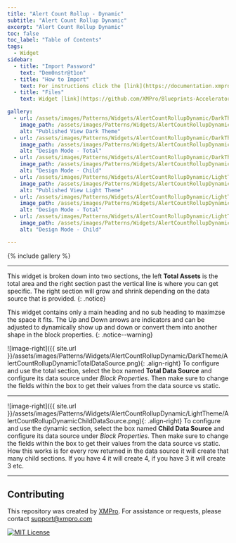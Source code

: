 ```yaml
---
title: "Alert Count Rollup - Dynamic"
subtitle: "Alert Count Rollup Dynamic"
excerpt: "Alert Count Rollup Dynamic"
toc: false
toc_label: "Table of Contents"
tags:
  - Widget
sidebar:
  - title: "Import Password"
    text: "Dem0nstr@t1on"
  - title: "How to Import"
    text: For instructions click the [link](https://documentation.xmpro.com/how-tos/apps/manage-widgets#importing-widgets)
  - title: "Files"
    text: Widget [link](https://github.com/XMPro/Blueprints-Accelerators-Patterns/blob/master/Patterns/Widgets/Alert%20Count%20Rollup%20-%20Dynamic.xwid)

gallery:
  - url: /assets/images/Patterns/Widgets/AlertCountRollupDynamic/DarkTheme/AlertCountRollupDynamicPublishedMode.png
    image_path: /assets/images/Patterns/Widgets/AlertCountRollupDynamic/DarkTheme/AlertCountRollupDynamicPublishedMode.png
    alt: "Published View Dark Theme"
  - url: /assets/images/Patterns/Widgets/AlertCountRollupDynamic/DarkTheme/AlertCountRollupDynamicTotalDataSource.png
    image_path: /assets/images/Patterns/Widgets/AlertCountRollupDynamic/DarkTheme/AlertCountRollupDynamicTotalDataSource.png
    alt: "Design Mode - Total"
  - url: /assets/images/Patterns/Widgets/AlertCountRollupDynamic/DarkTheme/AlertCountRollupDynamicChildDataSource.png
    image_path: /assets/images/Patterns/Widgets/AlertCountRollupDynamic/DarkTheme/AlertCountRollupDynamicChildDataSource.png
    alt: "Design Mode - Child"
  - url: /assets/images/Patterns/Widgets/AlertCountRollupDynamic/LightTheme/AlertCountRollupDynamicPublishedMode.png
    image_path: /assets/images/Patterns/Widgets/AlertCountRollupDynamic/LightTheme/AlertCountRollupDynamicPublishedMode.png
    alt: "Published View Light Theme"
  - url: /assets/images/Patterns/Widgets/AlertCountRollupDynamic/LightTheme/AlertCountRollupDynamicTotalDataSource.png
    image_path: /assets/images/Patterns/Widgets/AlertCountRollupDynamic/LightTheme/AlertCountRollupDynamicTotalDataSource.png
    alt: "Design Mode - Total"
  - url: /assets/images/Patterns/Widgets/AlertCountRollupDynamic/LightTheme/AlertCountRollupDynamicChildDataSource.png
    image_path: /assets/images/Patterns/Widgets/AlertCountRollupDynamic/LightTheme/AlertCountRollupDynamicChildDataSource.png
    alt: "Design Mode - Child"

---
```


{% include gallery %}

---

This widget is broken down into two sections, the left <b>Total Assets</b> is the total area and the right section past the vertical line is where you can get specific. The right section will grow and shrink depending on the data source that is provided.
{: .notice}

This widget contains only a main heading and no sub heading to maximzse the space it fits.
The Up and Down arrows are indicators and can be adjusted to dynamically show up and down or convert them into another shape in the block properties.
{: .notice--warning}

![image-right]({{ site.url }}/assets/images/Patterns/Widgets/AlertCountRollupDynamic/DarkTheme/AlertCountRollupDynamicTotalDataSource.png){: .align-right}
To configure and use the total section, select the box named <b>Total Data Source</b> and configure its data source under <i>Block Properties</i>.  Then make sure to change the fields within the box to get their values from the data source vs static.

<hr />

![image-right]({{ site.url }}/assets/images/Patterns/Widgets/AlertCountRollupDynamic/LightTheme/AlertCountRollupDynamicChildDataSource.png){: .align-right}
To configure and use the dynamic section, select the box named <b>Child Data Source</b> and configure its data source under <i>Block Properties</i>.  Then make sure to change the fields within the box to get their values from the data source vs static.  How this works is for every row returned in the data source it will create that many child sections.  If you have 4 it will create 4, if you have 3 it will create 3 etc.

<hr />

## Contributing
This repository was created by <a href="https://xmpro.com/">XMPro</a>. 
For assistance or requests, please contact <a href="mailto:support@xmpro.com">support@xmpro.com</a>

[![MIT License](https://img.shields.io/badge/License-MIT-green.svg)](https://choosealicense.com/licenses/mit/)
